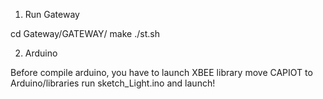 1. Run Gateway

cd Gateway/GATEWAY/
make
./st.sh

2. Arduino

Before compile arduino, you have to launch XBEE library
move CAPIOT to Arduino/libraries
run sketch_Light.ino and launch!
